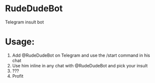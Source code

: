 # RudeDudeBot
Telegram insult bot

# Usage:
1. Add @RudeDudeBot on Telegram and use the /start command in his chat
2. Use him inline in any chat with @RudeDudeBot and pick your insult
3. ???
4. Profit
